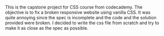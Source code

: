 This is the capstone project for CSS course from codecademy. The objective is to fix a broken responsive website using vanilla CSS. It was quite annoying since the spec is incomplete and the code and the solution provided were broken. I decided to write the css file from scratch and try to make it as close as the spec as possible.
